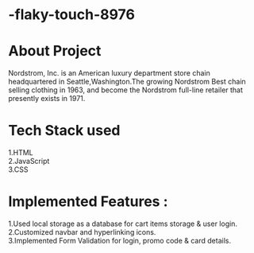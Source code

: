 # -flaky-touch-8976
<h1>About Project</h1>
Nordstrom, Inc. is an American luxury department store chain headquartered in Seattle,Washington.The growing Nordstrom Best chain selling clothing in 1963, and become the Nordstrom full-line retailer that presently exists in 1971.
<h1>Tech Stack used</h1>
1.HTML</br>
2.JavaScript</br>
3.CSS</br>
<h1>Implemented Features :</h1>
1.Used local storage as a database for cart items storage & user login.</br>
2.Customized navbar and hyperlinking icons.</br>
3.Implemented Form Validation for login, promo code & card details.</br>
